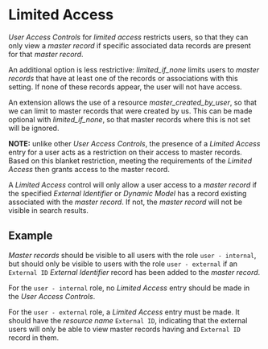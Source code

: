 # Limited Access

*User Access Controls* for *limited access* restricts users, so that they can only view a *master record* if specific associated data records are present for that *master record*.

An additional option is less restrictive: *limited_if_none* limits users to *master records* that have at least one of the records or associations with this setting. If none of these records appear, the user will not have access.

An extension allows the use of a resource *master_created_by_user*, so that we can limit to master records that were created by us. This can be made optional with *limited_if_none*, so that master records where this is not set will be ignored.

**NOTE:** unlike other *User Access Controls*, the presence of a *Limited Access* entry for a user acts as a restriction on their access to master records. Based on this blanket restriction, meeting the requirements of the *Limited Access* then grants access to the master record.

A *Limited Access* control will only allow a user access to a *master record* if the specified *External Identifier* or *Dynamic Model* has a record existing associated with the *master record*. If not, the *master record* will not be visible in search results.

## Example

*Master records* should be visible to all users with the role `user - internal`, but should only be visible to users with the role `user - external` if an `External ID` *External Identifier* record has been added to the *master record*.

For the `user - internal` role, no *Limited Access* entry should be made in the *User Access Controls*.

For the `user - external` role, a *Limited Access* entry must be made. It should have the *resource name* `External ID`, indicating that the external users will only be able to view master records having and `External ID` record in them.
